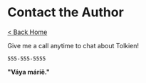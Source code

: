 # Contact the Author

[< Back Home](../../index.html)

Give me a call anytime to chat about Tolkien!

`555-555-5555`

**"Váya márië."**